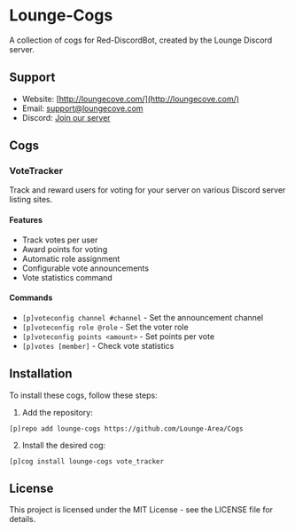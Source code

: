 # Lounge-Cogs

A collection of cogs for Red-DiscordBot, created by the Lounge Discord server.

## Support

- Website: [http://loungecove.com/](http://loungecove.com/)
- Email: support@loungecove.com
- Discord: [Join our server](https://discord.gg/loungecove)

## Cogs

### VoteTracker

Track and reward users for voting for your server on various Discord server listing sites.

#### Features
- Track votes per user
- Award points for voting
- Automatic role assignment
- Configurable vote announcements
- Vote statistics command

#### Commands
- `[p]voteconfig channel #channel` - Set the announcement channel
- `[p]voteconfig role @role` - Set the voter role
- `[p]voteconfig points <amount>` - Set points per vote
- `[p]votes [member]` - Check vote statistics

## Installation

To install these cogs, follow these steps:

1. Add the repository:
```
[p]repo add lounge-cogs https://github.com/Lounge-Area/Cogs
```

2. Install the desired cog:
```
[p]cog install lounge-cogs vote_tracker
```

## License

This project is licensed under the MIT License - see the LICENSE file for details.